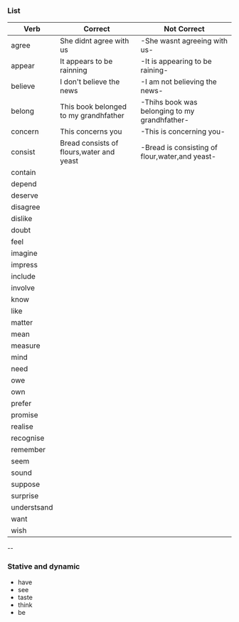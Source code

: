 ### List

| Verb | Correct | Not Correct |
| ---- | ------- | ----------- |
| agree | She didnt agree with us |  -She wasnt agreeing with us- |
| appear | It appears to be rainning | -It is appearing to be raining- |
| believe | I don't believe the news | -I am not believing the news- |
| belong | This book belonged to my grandhfather | -Thihs book was belonging to my grandhfather- | 
| concern | This concerns you | -This is concerning you- |
| consist | Bread consists of flours,water and yeast | -Bread is consisting of flour,water,and yeast- |
| contain | 
| depend |
| deserve |
| disagree  |
| dislike |
| doubt |
| feel | 
| imagine |
| impress |
| include | 
| involve | 
| know |
| like |
| matter |
| mean |
| measure |
| mind |
| need |
| owe |
| own |
| prefer |
| promise |
| realise |
| recognise |
| remember |
| seem |
| sound |
| suppose |
| surprise |
| understsand |
| want | 
| wish |

--
### Stative and dynamic

- have
- see
- taste
- think
- be 
